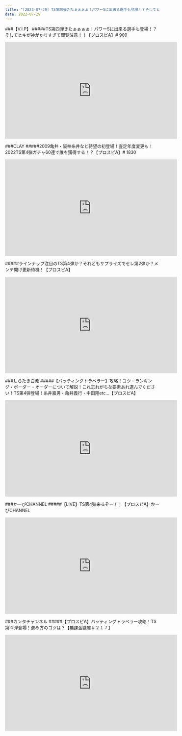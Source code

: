 ```yaml
---
title: "[2022-07-29] TS第四弾きたぁぁぁぁ！パワーSに出来る選手も登場！？そしてヒキが神がかりすぎて閲覧注意！！【プロスピA】# 909 他"
date: 2022-07-29
---
```

###【V.I.P】
#####TS第四弾きたぁぁぁぁ！パワーSに出来る選手も登場！？そしてヒキが神がかりすぎて閲覧注意！！【プロスピA】# 909
<iframe width="560" height="315" src="https://www.youtube.com/embed/1zsORXRiHss" frameborder="0" allow="accelerometer; autoplay; clipboard-write; encrypted-media; gyroscope; picture-in-picture" allowfullscreen></iframe>

###CLAY
#####2009亀井・阪神糸井など待望の初登場！査定年度変更も！2022TS第4弾ガチャ60連で誰を獲得する！？【プロスピA】# 1830
<iframe width="560" height="315" src="https://www.youtube.com/embed/JVbQbYOgU1g" frameborder="0" allow="accelerometer; autoplay; clipboard-write; encrypted-media; gyroscope; picture-in-picture" allowfullscreen></iframe>

#####ラインナップ注目のTS第4弾か？それともサプライズでセレ第2弾か？メンテ開け更新待機！【プロスピA】
<iframe width="560" height="315" src="https://www.youtube.com/embed/TE6vAw2fA1I" frameborder="0" allow="accelerometer; autoplay; clipboard-write; encrypted-media; gyroscope; picture-in-picture" allowfullscreen></iframe>

###しらたき白瀧
#####【バッティングトラベラー】攻略！コツ・ランキング・ボーダー・オーダーについて解説！これ忘れがちな要素あれ選んでください！TS第4弾登場！糸井嘉男・亀井義行・中田翔etc…【プロスピA】
<iframe width="560" height="315" src="https://www.youtube.com/embed/gWrsoZRQhvU" frameborder="0" allow="accelerometer; autoplay; clipboard-write; encrypted-media; gyroscope; picture-in-picture" allowfullscreen></iframe>

###かーぴCHANNEL
#####【LIVE】TS第4弾来るぞー！！【プロスピA】かーぴCHANNEL
<iframe width="560" height="315" src="https://www.youtube.com/embed/VsToVoemn5M" frameborder="0" allow="accelerometer; autoplay; clipboard-write; encrypted-media; gyroscope; picture-in-picture" allowfullscreen></iframe>

###カンタチャンネル
#####【プロスピA】バッティングトラベラー攻略！TS第４弾登場！進め方のコツは？【無課金講座＃２１７】
<iframe width="560" height="315" src="https://www.youtube.com/embed/yPKBk1IIYZo" frameborder="0" allow="accelerometer; autoplay; clipboard-write; encrypted-media; gyroscope; picture-in-picture" allowfullscreen></iframe>

